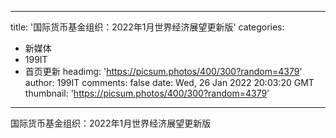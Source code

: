 
---
title: '国际货币基金组织：2022年1月世界经济展望更新版'
categories: 
 - 新媒体
 - 199IT
 - 首页更新
headimg: 'https://picsum.photos/400/300?random=4379'
author: 199IT
comments: false
date: Wed, 26 Jan 2022 20:03:20 GMT
thumbnail: 'https://picsum.photos/400/300?random=4379'
---

<div>   
国际货币基金组织：2022年1月世界经济展望更新版  
</div>
            
